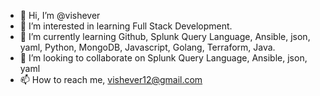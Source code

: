 - 👋 Hi, I’m @vishever
- 👀 I’m interested in learning Full Stack Development.
- 🌱 I’m currently learning Github, Splunk Query Language, Ansible, json, yaml, Python, MongoDB, Javascript, Golang, Terraform, Java.
- 💞️ I’m looking to collaborate on Splunk Query Language, Ansible, json, yaml
- 📫 How to reach me, vishever12@gmail.com

<!---
vishever/vishever is a ✨ special ✨ repository because its `README.md` (this file) appears on your GitHub profile.
You can click the Preview link to take a look at your changes.
--->
